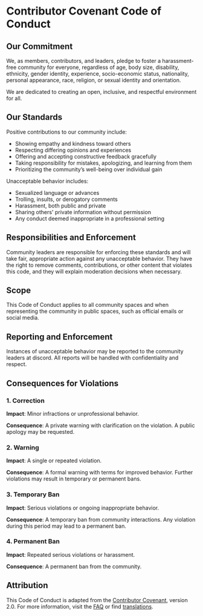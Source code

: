 # Contributor Covenant Code of Conduct

## Our Commitment

We, as members, contributors, and leaders, pledge to foster a harassment-free community for everyone, regardless of age, body size, disability, ethnicity, gender identity, experience, socio-economic status, nationality, personal appearance, race, religion, or sexual identity and orientation.

We are dedicated to creating an open, inclusive, and respectful environment for all.

## Our Standards

Positive contributions to our community include:

- Showing empathy and kindness toward others
- Respecting differing opinions and experiences
- Offering and accepting constructive feedback gracefully
- Taking responsibility for mistakes, apologizing, and learning from them
- Prioritizing the community’s well-being over individual gain

Unacceptable behavior includes:

- Sexualized language or advances
- Trolling, insults, or derogatory comments
- Harassment, both public and private
- Sharing others' private information without permission
- Any conduct deemed inappropriate in a professional setting

## Responsibilities and Enforcement

Community leaders are responsible for enforcing these standards and will take fair, appropriate action against any unacceptable behavior. They have the right to remove comments, contributions, or other content that violates this code, and they will explain moderation decisions when necessary.

## Scope

This Code of Conduct applies to all community spaces and when representing the community in public spaces, such as official emails or social media.

## Reporting and Enforcement

Instances of unacceptable behavior may be reported to the community leaders at discord. All reports will be handled with confidentiality and respect.

## Consequences for Violations

### 1. Correction

**Impact**: Minor infractions or unprofessional behavior.

**Consequence**: A private warning with clarification on the violation. A public apology may be requested.

### 2. Warning

**Impact**: A single or repeated violation.

**Consequence**: A formal warning with terms for improved behavior. Further violations may result in temporary or permanent bans.

### 3. Temporary Ban

**Impact**: Serious violations or ongoing inappropriate behavior.

**Consequence**: A temporary ban from community interactions. Any violation during this period may lead to a permanent ban.

### 4. Permanent Ban

**Impact**: Repeated serious violations or harassment.

**Consequence**: A permanent ban from the community.

## Attribution

This Code of Conduct is adapted from the [Contributor Covenant](https://www.contributor-covenant.org), version 2.0. For more information, visit the [FAQ](https://www.contributor-covenant.org/faq) or find [translations](https://www.contributor-covenant.org/translations).

